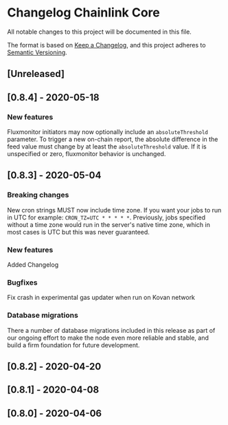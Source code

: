# Changelog Chainlink Core
All notable changes to this project will be documented in this file.

The format is based on [Keep a Changelog](https://keepachangelog.com/en/1.0.0/),
and this project adheres to [Semantic Versioning](https://semver.org/spec/v2.0.0.html).

## [Unreleased]

## [0.8.4] - 2020-05-18

### New features

Fluxmonitor initiators may now optionally include an `absoluteThreshold`
parameter. To trigger a new on-chain report, the absolute difference in the feed
value must change by at least the `absoluteThreshold` value. If it is
unspecified or zero, fluxmonitor behavior is unchanged.

## [0.8.3] - 2020-05-04

### Breaking changes

New cron strings MUST now include time zone. If you want your jobs to run in UTC for example: `CRON_TZ=UTC * * * * *`. Previously, jobs specified without a time zone would run in the server's native time zone, which in most cases is UTC but this was never guaranteed.

### New features

Added Changelog

### Bugfixes

Fix crash in experimental gas updater when run on Kovan network

### Database migrations

There a number of database migrations included in this release as part of our ongoing effort to make the node even more reliable and stable, and build a firm foundation for future development.

## [0.8.2] - 2020-04-20

## [0.8.1] - 2020-04-08

## [0.8.0] - 2020-04-06
